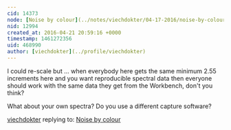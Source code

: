 ```yaml
---
cid: 14373
node: [Noise by colour](../notes/viechdokter/04-17-2016/noise-by-colour)
nid: 12994
created_at: 2016-04-21 20:59:16 +0000
timestamp: 1461272356
uid: 468990
author: [viechdokter](../profile/viechdokter)
---
```


I could re-scale but ... when everybody here gets the same minimum 2.55 increments here and you want reproducible spectral data then everyone should work with the same data they get from the Workbench, don't you think? 

What about your own spectra? Do you use a different capture software?

[viechdokter](../profile/viechdokter) replying to: [Noise by colour](../notes/viechdokter/04-17-2016/noise-by-colour)

